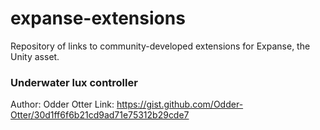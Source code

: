 # expanse-extensions
Repository of links to community-developed extensions for Expanse, the Unity asset.


### Underwater lux controller 
Author: Odder Otter
Link: https://gist.github.com/Odder-Otter/30d1ff6f6b21cd9ad71e75312b29cde7
